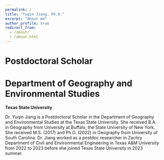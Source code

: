 ```yaml
---
permalink: /
title: "Yuqin Jiang. Ph.D."
excerpt: "About me"
author_profile: true
redirect_from: 
  - /about/
  - /about.html
---
```

**Postdoctoral Scholar**
======
**Department of Geography and Environmental Studies**
======
**Texas State University**

Dr. Yuqin Jiang is a Postdoctoral Scholar in the Department of Geography and Environmental Studies at the Texas State University. She received B.A. in Geography from University at Buffalo, the State University of New York. She received M.S. (2017) and Ph.D. (2022) in Geography from University of South Carolina. Dr. Jiang worked as a postdoc researcher in Zachry Department of Civil and Environmental Engineering in Texas A&M University from 2022 to 2023 before she joined Texas State University in 2023 summer.


